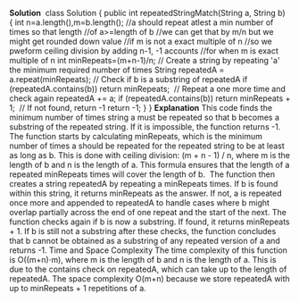 **Solution**
​
class Solution {
public int repeatedStringMatch(String a, String b) {
int n=a.length(),m=b.length();
//a should repeat atlest a min number of times so that length
//of a>=length of b
//we can get that by m/n but we might get rounded down value
//if m is not a exact multiple of n
//so we pweform ceiling division by adding n-1, -1 accounts
//for when m is exact multiple of n
int minRepeats=(m+n-1)/n;
// Create a string by repeating 'a' the minimum required number of times
String repeatedA = a.repeat(minRepeats);
// Check if b is a substring of repeatedA
if (repeatedA.contains(b)) return minRepeats;
​
// Repeat a one more time and check again
repeatedA += a;
if (repeatedA.contains(b)) return minRepeats + 1;
​
// If not found, return -1
return -1;
}
}
​
**Explanation**
This code finds the minimum number of times string a must be repeated so that b becomes a substring of the repeated string. If it is impossible, the function returns -1.
​
The function starts by calculating minRepeats, which is the minimum number of times a should be repeated for the repeated string to be at least as long as b. This is done with ceiling division: (m + n - 1) / n, where m is the length of b and n is the length of a. This formula ensures that the length of a repeated minRepeats times will cover the length of b.
​
The function then creates a string repeatedA by repeating a minRepeats times. If b is found within this string, it returns minRepeats as the answer. If not, a is repeated once more and appended to repeatedA to handle cases where b might overlap partially across the end of one repeat and the start of the next. The function checks again if b is now a substring. If found, it returns minRepeats + 1. If b is still not a substring after these checks, the function concludes that b cannot be obtained as a substring of any repeated version of a and returns -1.
​
Time and Space Complexity
The time complexity of this function is O((m+n)⋅m), where m is the length of b and n is the length of a. This is due to the contains check on repeatedA, which can take up to the length of repeatedA. The space complexity O(m+n) because we store repeatedA with up to minRepeats + 1 repetitions of a.